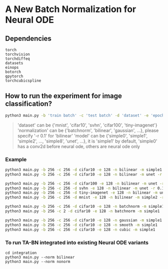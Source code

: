 # A New Batch Normalization for Neural ODE

## Dependencies

```
torch
torchvision
torchdiffeq
datasets
einops
botorch
gpytorch
torchcubicspline
```

## How to run the experiment for image classification?

```bash
python3 main.py -b 'train batch' -c 'test batch' -d 'dataset' -e 'epochs' -n 'normalization' -m 'model' -r 'weight decay for BN' -l 'load file' -s 'save file'
```

> 'dataset' can be \{'mnist', 'cifar10', 'svhn', 'cifar100', 'tiny-imagenet'\}
> 'normalization' can be \{'batchnorm', 'bilinear', 'gaussian', ...\}, please specify '-r 0.1' for 'bilinear'
> 'model' can be \{'simple0', 'simple1', 'simple2', ..., 'simple8', 'unet', ...\}, it is 'simple1' by default, 'simple0' has a conv2d before neural ode, others are neural ode only

### Example

```bash
python3 main.py -b 256 -c 256 -d cifar10 -e 128 -n bilinear -m simple1 -r 0.1
python3 main.py -b 256 -c 256 -d cifar10 -e 128 -n bilinear -m unet -r 0.1

python3 main.py -b 256 -c 256 -d cifar100 -e 128 -n bilinear -m unet -r 0.1
python3 main.py -b 256 -c 256 -d svhn -e 128 -n bilinear -m unet -r 0.1
python3 main.py -b 256 -c 256 -d tiny-imagenet -e 128 -n bilinear -m unet -r 0.1
python3 main.py -b 256 -c 256 -d mnist -e 128 -n bilinear -m simple2 -r 0.1

python3 main.py -b 256 -c 256 -d cifar10 -e 128 -n batchnorm -m simple1
python3 main.py -b 256 -c 2 -d cifar10 -e 128 -n batchnorm -m simple1

python3 main.py -b 256 -c 256 -d cifar10 -e 128 -n gaussian -m simple1
python3 main.py -b 256 -c 256 -d cifar10 -e 128 -n smooth -m simple1
python3 main.py -b 256 -c 256 -d cifar10 -e 128 -n cubic -m simple1
```

### To run TA-BN integrated into existing Neural ODE variants

```
cd integration
python3 main.py --norm bilinear
python3 main.py --norm nonorm
```

